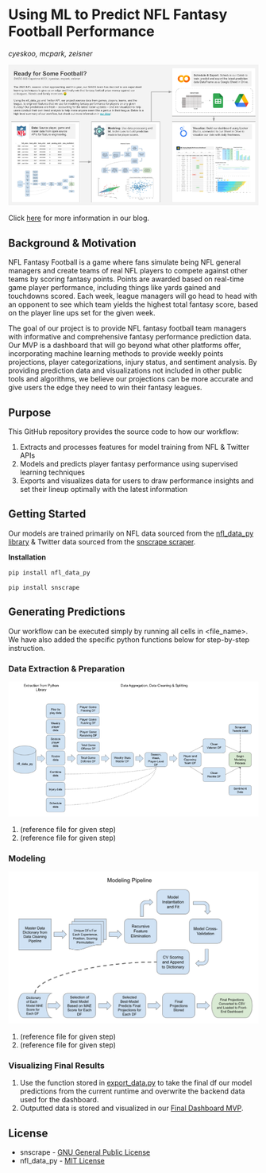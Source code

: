 # Using ML to Predict NFL Fantasy Football Performance
*cyeskoo, mcpark, zeisner*

![alt text](https://github.com/mooncpark/nfl_fantasy_prediction/blob/main/poster.png)

Click [here](https://docs.google.com/document/d/1NXc-nB46SxTuLS9GU_CiDFvoz0szuS7YYCcqL0AKtWE) for more information in our blog.

## Background & Motivation

NFL Fantasy Football is a game where fans simulate being NFL general managers and create teams of real NFL players to compete against other teams by scoring fantasy points. Points are awarded based on real-time game player performance, including things like yards gained and touchdowns scored. Each week, league managers will go head to head with an opponent to see which team yields the highest total fantasy score, based on the player line ups set for the given week.

The goal of our project is to provide NFL fantasy football team managers with informative and comprehensive fantasy performance prediction data. Our MVP is a dashboard that will go beyond what other platforms offer, incorporating machine learning methods to provide weekly points projections, player categorizations, injury status, and sentiment analysis. By providing prediction data and visualizations not included in other public tools and algorithms, we believe our projections can be more accurate and give users the edge they need to win their fantasy leagues.

## Purpose

This GitHub repository provides the source code to how our workflow: 
1. Extracts and processes features for model training from NFL & Twitter APIs
2. Models and predicts player fantasy performance using supervised learning techniques
3. Exports and visualizes data for users to draw performance insights and set their lineup optimally with the latest information

## Getting Started

Our models are trained primarily on NFL data sourced from the [nfl_data_py library](https://github.com/cooperdff/nfl_data_py) & Twitter data sourced from the [snscrape scraper](https://github.com/JustAnotherArchivist/snscrape).

**Installation**

~~~
pip install nfl_data_py
~~~

~~~
pip install snscrape
~~~

## Generating Predictions

Our workflow can be executed simply by running all cells in <file_name>. We have also added the specific python functions below for step-by-step instruction.

### Data Extraction & Preparation

![alt text](https://github.com/mooncpark/nfl_fantasy_prediction/blob/main/data_processing.png)

1. (reference file for given step)
2. (reference file for given step)

### Modeling

![alt text](https://github.com/mooncpark/nfl_fantasy_prediction/blob/main/modeling.png)

1. (reference file for given step)
2. (reference file for given step)

### Visualizing Final Results

1. Use the function stored in [export_data.py](https://github.com/mooncpark/nfl_fantasy_prediction/blob/main/export_data.py) to take the final df our model predictions from the current runtime and overwrite the backend data used for the dashboard.
2. Outputted data is stored and visualized in our [Final Dashboard MVP](https://lookerstudio.google.com/u/1/reporting/b9277c40-6df9-48d2-9cbf-346c0c52b8f3/page/iUELD).

## License

* snscrape - [GNU General Public License](https://www.gnu.org/licenses/)
* nfl_data_py - [MIT License](https://choosealicense.com/licenses/mit/)
